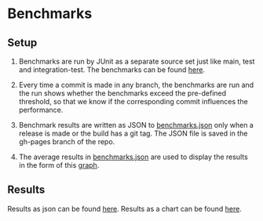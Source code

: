 # Benchmarks

## Setup

1. Benchmarks are run by JUnit as a separate source set just like main, test and integration-test. The benchmarks can be 
found [here](/src/benchmark/java/com/commercetools/sync/benchmark).

2. Every time a commit is made in any branch, the benchmarks are run and the run shows whether the benchmarks exceed the
pre-defined threshold, so that we know if the corresponding commit influences the performance.

3. Benchmark results are written as JSON to 
[benchmarks.json](https://commercetools.github.io/commercetools-sync-java/benchmarks/benchmarks.json) only when a 
release is made or the build has a git tag. The JSON file is saved in the gh-pages branch of the repo.

4. The average results in [benchmarks.json](https://commercetools.github.io/commercetools-sync-java/benchmarks/benchmarks.json)
are used to display the results in the form of this [graph](https://commercetools.github.io/commercetools-sync-java/benchmarks/). 


## Results

Results as json can be found [here](https://commercetools.github.io/commercetools-sync-java/benchmarks/benchmarks.json).
Results as a chart can be found [here](https://commercetools.github.io/commercetools-sync-java/benchmarks/).
